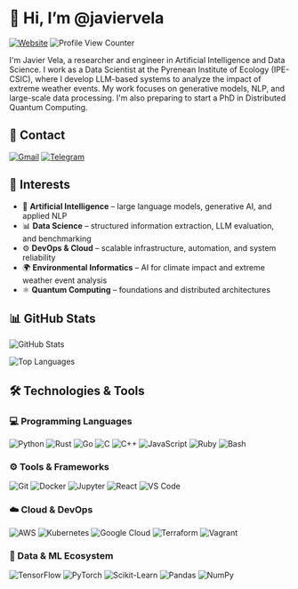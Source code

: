 # 👋 Hi, I’m @javiervela

<a href="https://javiervelatambo.com"><img alt="Website" src="https://img.shields.io/badge/Website-javiervelatambo.com-blue?style=for-the-badge&logo=firefox&logoColor=white"></a>
<img alt="Profile View Counter" src="https://komarev.com/ghpvc/?username=javiervela">

<!-- TODO ## 👋 Introduction -->

I'm Javier Vela, a researcher and engineer in Artificial Intelligence and Data Science. I work as a Data Scientist at the Pyrenean Institute of Ecology (IPE-CSIC), where I develop LLM-based systems to analyze the impact of extreme weather events. My work focuses on generative models, NLP, and large-scale data processing. I'm also preparing to start a PhD in Distributed Quantum Computing.

<!-- ## 📫 How to reach me ... -->

## 🔗 Contact

<a href="mailto:javier.vela00@gmail.com"><img alt="Gmail" src="https://img.shields.io/badge/Gmail-D14836?style=for-the-badge&logo=gmail&logoColor=white"></a>
<a href="https://t.me/javiervela33"><img alt="Telegram" src="https://img.shields.io/badge/Telegram-2CA5E0?style=for-the-badge&logo=telegram&logoColor=white"></a>

## 👀 Interests

- 🧠 **Artificial Intelligence** – large language models, generative AI, and applied NLP
- 📊 **Data Science** – structured information extraction, LLM evaluation, and benchmarking
- ⚙️ **DevOps & Cloud** – scalable infrastructure, automation, and system reliability
- 🌍 **Environmental Informatics** – AI for climate impact and extreme weather event analysis
- ⚛️ **Quantum Computing** – foundations and distributed architectures

<!--

## 🌱 Currently Learning

<img alt="GCP" src="https://img.shields.io/badge/Google_Cloud-4285F4?style=for-the-badge&logo=google-cloud&logoColor=white"> <img alt="Rust" src="https://img.shields.io/badge/Rust-000000?style=for-the-badge&logo=rust&logoColor=white"> <img alt="Python" src="https://img.shields.io/badge/Python-14354C?style=for-the-badge&logo=python&logoColor=white">

-->

<!--
## 💞️ I’m looking to collaborate on ...

Open Source Projects
-->

## 📊 GitHub Stats

![GitHub Stats](https://github-readme-stats.vercel.app/api?username=javiervela&show_icons=true&theme=dark&include_all_commits=true&rank_icon=github&count_private=true&hide=contribs,prs)

![Top Languages](https://github-readme-stats.vercel.app/api/top-langs/?username=javiervela&theme=dark&hide=Jupyter%20Notebook,SCSS,HTML,CSS,Makefile&layout=compact&langs_count=8)

<!-- ![GitHub Streak](https://streak-stats.demolab.com/?user=javiervela&theme=dark) -->

## 🛠️ Technologies & Tools

### 💻 Programming Languages

<p align="left">
    <img alt="Python" src="https://img.shields.io/badge/Python-14354C?style=for-the-badge&logo=python&logoColor=white">
    <img alt="Rust" src="https://img.shields.io/badge/Rust-000000?style=for-the-badge&logo=rust&logoColor=white">
    <img alt="Go" src="https://img.shields.io/badge/Go-00ADD8?style=for-the-badge&logo=go&logoColor=white">
    <img alt="C" src="https://img.shields.io/badge/C-00599C?style=for-the-badge&logo=c&logoColor=white">
    <img alt="C++" src="https://img.shields.io/badge/C++-00599C?style=for-the-badge&logo=c%2B%2B&logoColor=white">
    <img alt="JavaScript" src="https://img.shields.io/badge/JavaScript-F7DF1E?style=for-the-badge&logo=javascript&logoColor=black">
    <img alt="Ruby" src="https://img.shields.io/badge/Ruby-CC342D?style=for-the-badge&logo=ruby&logoColor=white">
    <img alt="Bash" src="https://img.shields.io/badge/Bash-121011?style=for-the-badge&logo=gnu-bash&logoColor=white">
</p>

### ⚙️ Tools & Frameworks

<p align="left">
    <img alt="Git" src="https://img.shields.io/badge/Git-F05032?style=for-the-badge&logo=git&logoColor=white">
    <img alt="Docker" src="https://img.shields.io/badge/Docker-2496ED?style=for-the-badge&logo=docker&logoColor=white">
    <img alt="Jupyter" src="https://img.shields.io/badge/Jupyter-F37626?style=for-the-badge&logo=jupyter&logoColor=white">
    <img alt="React" src="https://img.shields.io/badge/React-20232A?style=for-the-badge&logo=react&logoColor=61DAFB">
    <img alt="VS Code" src="https://img.shields.io/badge/VS_Code-007ACC?style=for-the-badge&logo=visual-studio-code&logoColor=white">
    <!-- <img alt="FastAPI" src="https://img.shields.io/badge/FastAPI-005571?style=for-the-badge&logo=fastapi&logoColor=white"> -->
</p>

### ☁️ Cloud & DevOps

<p align="left">
    <img alt="AWS" src="https://img.shields.io/badge/AWS-232F3E?style=for-the-badge&logo=amazon-aws&logoColor=white">
    <img alt="Kubernetes" src="https://img.shields.io/badge/Kubernetes-326CE5?style=for-the-badge&logo=kubernetes&logoColor=white">
    <img alt="Google Cloud" src="https://img.shields.io/badge/Google_Cloud-4285F4?style=for-the-badge&logo=google-cloud&logoColor=white">
    <img alt="Terraform" src="https://img.shields.io/badge/Terraform-623CE4?style=for-the-badge&logo=terraform&logoColor=white">
    <img alt="Vagrant" src="https://img.shields.io/badge/Vagrant-1563FF?style=for-the-badge&logo=vagrant&logoColor=white">
    <!-- <img alt="Puppet" src="https://img.shields.io/badge/Puppet-302B6D?style=for-the-badge&logo=puppet&logoColor=yellow"> -->
</p>

### 🧪 Data & ML Ecosystem

<p align="left">
    <img alt="TensorFlow" src="https://img.shields.io/badge/TensorFlow-FF6F00?style=for-the-badge&logo=tensorflow&logoColor=white">
    <img alt="PyTorch" src="https://img.shields.io/badge/PyTorch-EE4C2C?style=for-the-badge&logo=pytorch&logoColor=white">
    <img alt="Scikit-Learn" src="https://img.shields.io/badge/Scikit--Learn-F7931E?style=for-the-badge&logo=scikit-learn&logoColor=white">
    <img alt="Pandas" src="https://img.shields.io/badge/Pandas-150458?style=for-the-badge&logo=pandas&logoColor=white">
    <img alt="NumPy" src="https://img.shields.io/badge/NumPy-013243?style=for-the-badge&logo=numpy&logoColor=white">
</p>

<!-- TODO ## 📂 Featured Projects -->

<!-- BADGES: https://dev.to/envoy_/150-badges-for-github-pnk -->

